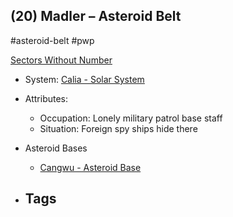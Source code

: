## (20) Madler &ndash; Asteroid Belt

#asteroid-belt #pwp 

[Sectors Without Number](https://sectorswithoutnumber.com/sector/bfDcBzTtgpeyLUfwzjio/asteroidBelt/8Qsi4xg77WIitRXUhaVy)

- System: [Calia - Solar System](../../../Gaming/StarsWithoutNumber/PiratesWithoutPlunder/Calia%20-%20System.md)

- Attributes:
   -   Occupation: Lonely military patrol base staff
   -   Situation: Foreign spy ships hide there

- Asteroid Bases
	- [Cangwu - Asteroid Base](../../../Gaming/StarsWithoutNumber/PiratesWithoutPlunder/Cangwu%20-%20Asteroid%20Base.md)

- Tags
   - 

